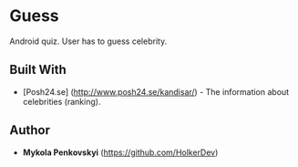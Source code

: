 # Guess
Android quiz. User has to guess celebrity.

## Built With
* [Posh24.se] (http://www.posh24.se/kandisar/) - The information about celebrities (ranking).

## Author
* **Mykola Penkovskyi** (https://github.com/HolkerDev)
